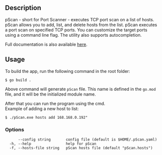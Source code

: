 ## Description

pScan - short for Port Scanner - executes TCP port scan
on a list of hosts.
pScan allows you to add, list, and delete hosts from the list.
pScan executes a port scan on specified TCP ports. You can customize the
target ports using a command line flag.
The utility also supports autocompletion.

Full documentation is also available [here](docs/pScan.md).

## Usage
To build the app, run the following command in the root folder:

```
$ go build .
```
Above command will generate `pScan` file. This name is defined in the `go.mod` file, and it will be the initialized module name.

After that you can run the program using the cmd.\
Example of adding a new host to list:

```
$ ./pScan.exe hosts add 168.168.0.192"
```

### Options

```
      --config string       config file (default is $HOME/.pScan.yaml)
  -h, --help                help for pScan
  -f, --hosts-file string   pScan hosts file (default "pScan.hosts")
```

